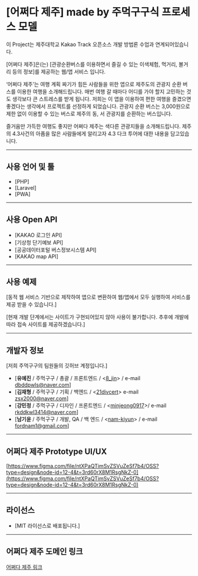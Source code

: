 # [어쩌다 제주] made by 주먹구구식 프로세스 모델

이 Project는 제주대학교 Kakao Track 오픈소스 개발 방법론 수업과 연계되어있습니다.

[어쩌다 제주]은(는) [관광순환버스를 이용하면서 즐길 수 있는 이색체험, 먹거리, 볼거리 등의 정보]를 제공하는 웹/앱 서비스 입니다.

‘어쩌다 제주’는 여행 계획 짜기가 힘든 사람들을 위한 앱으로 제주도의 관광지 순환 버스를 이용한 여행을 소개해드립니다. 매번 여행 갈 때마다 어디를 가야 할지 고민하는 것도 생각보다 큰 스트레스를 받게 됩니다. 저희는 이 앱을 이용하여 편한 여행을 즐겼으면 좋겠다는 생각에서 프로젝트를 선정하게 되었습니다. 관광지 순환 버스는 3,000원으로 제한 없이 이용할 수 있는 버스로 제주의 동, 서 관광지를 순환하는 버스입니다.

즐거움만 가득한 여행도 좋지만 어쩌다 제주는 색다른 관광지들을 소개해드립니다. 제주의 4.3사건의 아픔을 많은 사람들에게 알리고자 4.3 다크 투어에 대한 내용을 담고있습니다.

---

## 사용 언어 및 툴

- [PHP]
- [Laravel]
- [PWA]

---

## 사용 Open API

- [KAKAO 로그인 API]
- [기상청 단기예보 API]
- [공공데이터포털 버스정보시스템 API]
- [KAKAO map API]

---

## 사용 예제

[동적 웹 서비스 기반으로 제작하여 앱으로 변환하여 웹/앱에서 모두 실행하여 서비스를 제공 받을 수 있습니다.]

[현재 개발 단계에서는 사이트가 구현되어있지 않아 사용이 불가합니다. 추후에 개발에 따라 접속 사이트를 제공하겠습니다.]

---

## 개발자 정보

[저희 주먹구구의 팀원들의 깃허브 계정입니다.]

- [**유예진** / 주먹구구 / 총괄 / 프론트엔드 / <[8_jin](https://github.com/dbdPwls)> / e-mail dbddpwls@naver.com]
- [**김재형** / 주먹구구 / 기획 / 백엔드 / <[21divcert](https://github.com/21divcert)> e-mail zsx2000@naver.com]
- [**강민정** / 주먹구구 / 디자인 / 프론트엔드 / <[minjeong0917](https://github.com/dbdPwls)>/ e-mail rkddkwl3414@naver.com]
- [**남기윤** / 주먹구구 / 개발, QA / 백 엔드 / <[nam-kiyun](https://github.com/nam-kiyun)> / e-mail fordnam1@gmail.com]

---

## 어쩌다 제주 Prototype UI/UX

[https://www.figma.com/file/ntXPaQTimSvZSVuZeSf7b4/OSS?type=design&node-id=12-4&t=3rd60rX8M1RsgNkZ-0](https://www.figma.com/file/ntXPaQTimSvZSVuZeSf7b4/OSS?type=design&node-id=12-4&t=3rd60rX8M1RsgNkZ-0)

---

## 라이선스

- [MIT 라이선스로 배포됩니다.]

---

## 어쩌다 제주 도메인 링크 
[어쩌다 제주 링크](https://21divcert.com)